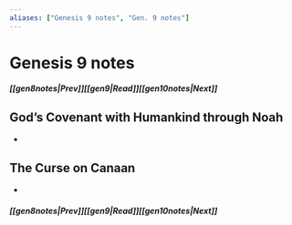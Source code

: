 ```yaml
---
aliases: ["Genesis 9 notes", "Gen. 9 notes"]
---
```

# Genesis 9 notes
##### <span class=arrow-left></span>[[gen8notes|Prev]]<span class=navigation-separator></span>[[gen9|Read]]<span class=navigation-separator></span>[[gen10notes|Next]]<span class=arrow-right></span>
## God’s Covenant with Humankind through Noah
- 
## The Curse on Canaan
- 
##### <span class=arrow-left></span>[[gen8notes|Prev]]<span class=navigation-separator></span>[[gen9|Read]]<span class=navigation-separator></span>[[gen10notes|Next]]<span class=arrow-right></span>